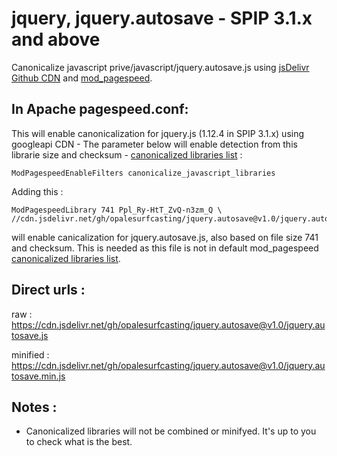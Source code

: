 # jquery, jquery.autosave - SPIP 3.1.x and above
Canonicalize javascript prive/javascript/jquery.autosave.js
using [jsDelivr Github CDN](https://www.jsdelivr.com/feature) and [mod_pagespeed](https://www.modpagespeed.com/doc/filter-canonicalize-js).

## In Apache pagespeed.conf:

This will enable canonicalization for jquery.js (1.12.4 in SPIP 3.1.x) using googleapi CDN - The parameter below will enable detection from this librarie size and checksum - [canonicalized libraries list](https://github.com/pagespeed/mod_pagespeed/blob/master/net/instaweb/genfiles/conf/pagespeed_libraries.conf) :
 ```
 ModPagespeedEnableFilters canonicalize_javascript_libraries
 ```
 Adding this  :
 ```
 ModPagespeedLibrary 741 Ppl_Ry-HtT_ZvQ-n3zm_Q \
 //cdn.jsdelivr.net/gh/opalesurfcasting/jquery.autosave@v1.0/jquery.autosave.min.js
 ```
 will enable canicalization for jquery.autosave.js, also based on file size 741 and checksum. This is needed as this file is not in default mod_pagespeed [canonicalized libraries list](https://github.com/pagespeed/mod_pagespeed/blob/master/net/instaweb/genfiles/conf/pagespeed_libraries.conf).
 
## Direct urls :
 
 raw : https://cdn.jsdelivr.net/gh/opalesurfcasting/jquery.autosave@v1.0/jquery.autosave.js
 
 minified : https://cdn.jsdelivr.net/gh/opalesurfcasting/jquery.autosave@v1.0/jquery.autosave.min.js
 
 ## Notes :
 
 - Canonicalized libraries will not be combined or minifyed. It's up to you to check what is the best.
